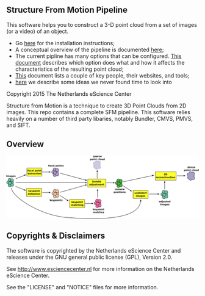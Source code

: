 Structure From Motion Pipeline
------------------------------

This software helps you to construct a 3-D point cloud from a set of images (or a video) of an object.

* Go [here](docs/install-ubuntu-14.10.md) for the installation instructions;
* A conceptual overview of the pipeline is documented [here](docs/structure_from_motion.md);
* The current pipline has many options that can be configured. [This document](/docs/tuning_guide.md) describes which option does what and how it affects the characteristics of the resulting point cloud;
* [This](docs/related_work.md) document lists a couple of key people, their websites, and tools;
* [here](docs/future_work.md) we describe some ideas we never found time to look into


Copyright 2015 The Netherlands eScience Center

Structure from Motion is a technique to create 3D Point Clouds from 2D images. This repo contains a complete SFM pipeline. This software relies heavily on a number of third party libaries, notably Bundler, CMVS, PMVS, and SIFT.

Overview
--------

![pipeline](docs/images/sfm.png "SFM Pipeline")


Copyrights & Disclaimers
------------------------

The software is copyrighted by the Netherlands eScience Center and 
releases under the GNU general public license (GPL), Version 2.0.

See <http://www.esciencecenter.nl> for more information on the 
Netherlands eScience Center.



See the "LICENSE" and "NOTICE" files for more information. 

